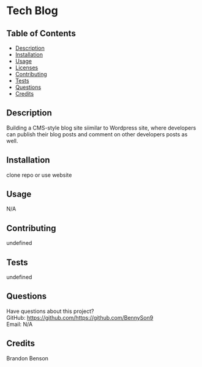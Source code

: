 # Tech Blog

## Table of Contents

- [Description](#description)
- [Installation](#installation)
- [Usage](#usage)
- [Licenses](#licenses)
- [Contributing](#contributing)
- [Tests](#tests)
- [Questions](#questions)
- [Credits](#credits)

## Description

Building a CMS-style blog site siimilar to Wordpress site, where developers can publish their blog posts and comment on other developers posts as well.

## Installation

clone repo or use website

## Usage

N/A

## Contributing

undefined

## Tests

undefined

## Questions

Have questions about this project?  
 GitHub: https://github.com/https://github.com/BennySon9  
 Email: N/A

## Credits

Brandon Benson
